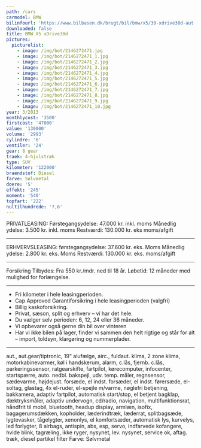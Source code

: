 ```yaml
---
path: /cars
carmodel: BMW
bilinfourl: 'https://www.bilbasen.dk/brugt/bil/bmw/x5/30-xdrive30d-aut-5d/4121144'
downloaded: false
title: BMW X5 xDrive30d
pictures:
  picturelist:
    - image: /img/bot/2146272471.jpg
    - image: /img/bot/2146272471_1.jpg
    - image: /img/bot/2146272471_2.jpg
    - image: /img/bot/2146272471_3.jpg
    - image: /img/bot/2146272471_4.jpg
    - image: /img/bot/2146272471_5.jpg
    - image: /img/bot/2146272471_6.jpg
    - image: /img/bot/2146272471_7.jpg
    - image: /img/bot/2146272471_8.jpg
    - image: /img/bot/2146272471_9.jpg
    - image: /img/bot/2146272471_10.jpg
year: 3/2013
monthlycost: '3500'
firstcost: '47000'
value: '130000'
volume: '2993'
cylindre: '6'
ventiler: '24'
gear: 8 gear
traek: 4-hjulstræk
type: SUV
kilometer: '122000'
braendstof: Diesel
farve: Sølvmetal
doere: '5'
effekt: '245'
moment: '540'
topfart: '222'
nultilhundrede: '7,6'
---
```

PRIVATLEASING:
Førstegangsydelse: 47.000 kr. inkl. moms
Månedlig ydelse: 3.500 kr. inkl. moms
Restværdi: 130.000 kr. eks moms/afgift
____________________________________________________________

ERHVERVSLEASING:
førstegangsydelse: 37.600 kr. eks. Moms 
Månedlig ydelse: 2.800 kr. eks. Moms
Restværdi: 130.000 kr. eks. moms/afgift
____________________________________________________________

Forsikring Tilbydes:
Fra 550 kr./mdr. ned til 18 år. 
Løbetid: 12 måneder med mulighed for forlængelse.
____________________________________________________________

* Fri kilometer i hele leasingperioden.
* Cap Approved Garantiforsikring i hele leasingperioden (valgfri)
* Billig kaskoforsikring.
* Privat, sæson, split og erhverv – vi har det hele.
* Du vælger selv perioden: 6, 12, 24 eller 36 måneder.
* Vi opbevarer også gerne din bil over vinteren
* Har vi ikke bilen på lager, finder vi sammen den helt rigtige og står for alt – import, toldsyn, klargøring og nummerplader. 
____________________________________________________________

aut., aut.gear/tiptronic, 19" alufælge, airc., fuldaut. klima, 2 zone klima, motorkabinevarmer, køl i handskerum, alarm, c.lås, fjernb. c.lås, parkeringssensor, ratgearskifte, fartpilot, kørecomputer, infocenter, startspærre, auto. nedbl. bakspejl, udv. temp. måler, regnsensor, sædevarme, højdejust. forsæde, el indst. forsæder, el indst. førersæde, el-soltag, glastag, 4x el-ruder, el-spejle m/varme, nøglefri betjening, bakkamera, adaptiv fartpilot, automatisk start/stop, el betjent bagklap, dæktryksmåler, adaptiv undervogn, cd/radio, navigation, multifunktionsrat, håndfrit til mobil, bluetooth, headup display, armlæn, isofix, bagagerumsdækken, kopholder, læderindtræk, læderrat, splitbagsæde, lygtevasker, tågelygter, xenonlys, el komfortsæder, automatisk lys, kurvelys, led forlygter, 8 airbags, antispin, abs, esp, servo, indfarvede kofangere, hvide blink, tagræling, ikke ryger, nysynet, lev. nysynet, service ok, aftag. træk, diesel partikel filter
Farve: Sølvmetal
